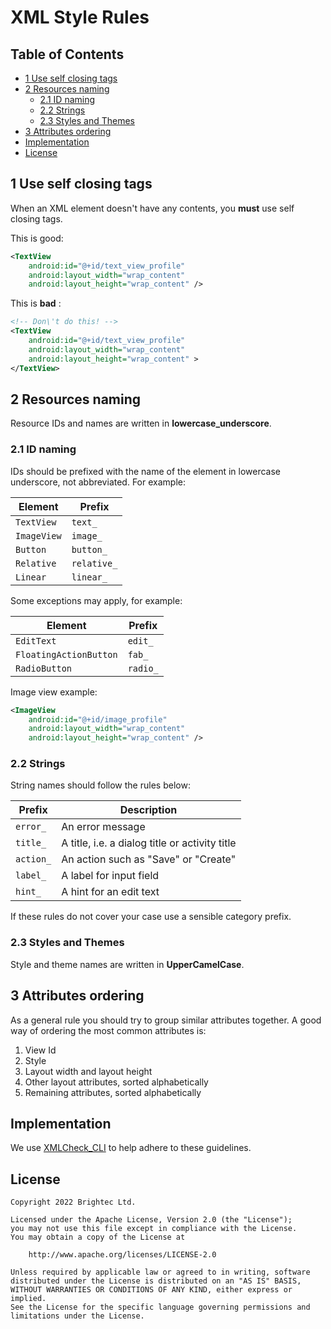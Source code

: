
# XML Style Rules

## Table of Contents

- [1 Use self closing tags](#1-use-self-closing-tags)
- [2 Resources naming](#2-resources-naming)
  + [2.1 ID naming](#21-id-naming)
  + [2.2 Strings](#22-strings)
  + [2.3 Styles and Themes](#23-styles-and-themes)
- [3 Attributes ordering](#3-attributes-ordering)
- [Implementation](#implementation)
- [License](#license)

## 1 Use self closing tags

When an XML element doesn't have any contents, you __must__ use self closing tags.

This is good:

```xml
<TextView
	android:id="@+id/text_view_profile"
	android:layout_width="wrap_content"
	android:layout_height="wrap_content" />
```

This is __bad__ :

```xml
<!-- Don\'t do this! -->
<TextView
    android:id="@+id/text_view_profile"
    android:layout_width="wrap_content"
    android:layout_height="wrap_content" >
</TextView>
```

## 2 Resources naming

Resource IDs and names are written in __lowercase_underscore__.

### 2.1 ID naming

IDs should be prefixed with the name of the element in lowercase underscore, not abbreviated. For example:

| Element            | Prefix            |
| -----------------  | ----------------- |
| `TextView`         | `text_`           |
| `ImageView`        | `image_`          |
| `Button`           | `button_`         |
| `Relative`         | `relative_`       |
| `Linear`           | `linear_`         |

Some exceptions may apply, for example:

| Element                | Prefix            |
| ---------------------  | ----------------- |
| `EditText`             | `edit_`           |
| `FloatingActionButton` | `fab_`            |
| `RadioButton`          | `radio_`          |

Image view example:

```xml
<ImageView
    android:id="@+id/image_profile"
    android:layout_width="wrap_content"
    android:layout_height="wrap_content" />
```

### 2.2 Strings

String names should follow the rules below:


| Prefix             | Description                           |
| -----------------  | --------------------------------------|
| `error_`             | An error message                      |
| `title_`             | A title, i.e. a dialog title or activity title          |
| `action_`            | An action such as "Save" or "Create"  |
| `label_`            | A label for input field  |
| `hint_`            | A hint for an edit text  |

If these rules do not cover your case use a sensible category prefix.

### 2.3 Styles and Themes

Style and theme names are written in __UpperCamelCase__.

## 3 Attributes ordering

As a general rule you should try to group similar attributes together. A good way of ordering the most common attributes is:

1. View Id
2. Style
3. Layout width and layout height
4. Other layout attributes, sorted alphabetically
5. Remaining attributes, sorted alphabetically

## Implementation

We use [XMLCheck_CLI](https://github.com/brightec/XmlCheck_CLI) to help adhere to these guidelines.

## License

```
Copyright 2022 Brightec Ltd.

Licensed under the Apache License, Version 2.0 (the "License");
you may not use this file except in compliance with the License.
You may obtain a copy of the License at

    http://www.apache.org/licenses/LICENSE-2.0

Unless required by applicable law or agreed to in writing, software
distributed under the License is distributed on an "AS IS" BASIS,
WITHOUT WARRANTIES OR CONDITIONS OF ANY KIND, either express or implied.
See the License for the specific language governing permissions and
limitations under the License.
```
